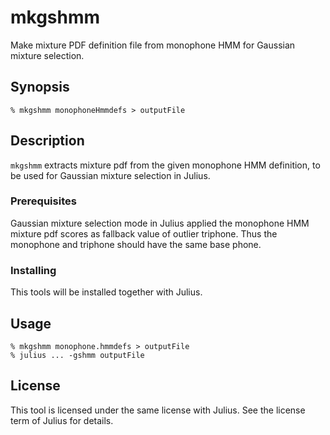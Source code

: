 # mkgshmm

Make mixture PDF definition file from monophone HMM for Gaussian mixture
selection.

## Synopsis

```shell
% mkgshmm monophoneHmmdefs > outputFile
```

## Description

`mkgshmm` extracts mixture pdf from the given monophone HMM definition, to be
used for Gaussian mixture selection in Julius.

### Prerequisites

Gaussian mixture selection mode in Julius applied the monophone HMM mixture pdf
scores as fallback value of outlier triphone.  Thus the monophone and triphone
should have the same base phone.

### Installing

This tools will be installed together with Julius.

## Usage

```shell
% mkgshmm monophone.hmmdefs > outputFile
% julius ... -gshmm outputFile
```

## License

This tool is licensed under the same license with Julius.  See the license term
of Julius for details.
